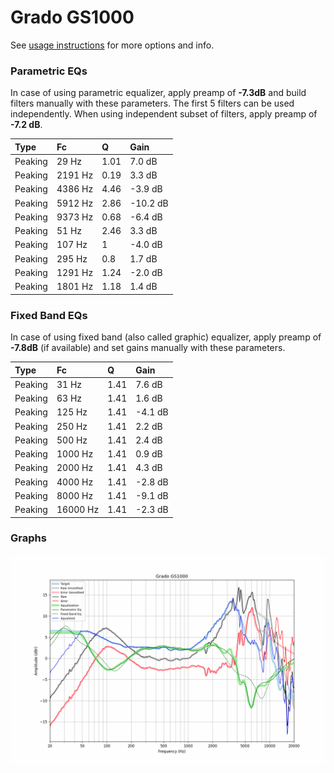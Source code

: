 # Grado GS1000
See [usage instructions](https://github.com/jaakkopasanen/AutoEq#usage) for more options and info.

### Parametric EQs
In case of using parametric equalizer, apply preamp of **-7.3dB** and build filters manually
with these parameters. The first 5 filters can be used independently.
When using independent subset of filters, apply preamp of **-7.2 dB**.

| Type    | Fc      |    Q | Gain     |
|:--------|:--------|:-----|:---------|
| Peaking | 29 Hz   | 1.01 | 7.0 dB   |
| Peaking | 2191 Hz | 0.19 | 3.3 dB   |
| Peaking | 4386 Hz | 4.46 | -3.9 dB  |
| Peaking | 5912 Hz | 2.86 | -10.2 dB |
| Peaking | 9373 Hz | 0.68 | -6.4 dB  |
| Peaking | 51 Hz   | 2.46 | 3.3 dB   |
| Peaking | 107 Hz  | 1    | -4.0 dB  |
| Peaking | 295 Hz  | 0.8  | 1.7 dB   |
| Peaking | 1291 Hz | 1.24 | -2.0 dB  |
| Peaking | 1801 Hz | 1.18 | 1.4 dB   |

### Fixed Band EQs
In case of using fixed band (also called graphic) equalizer, apply preamp of **-7.8dB**
(if available) and set gains manually with these parameters.

| Type    | Fc       |    Q | Gain    |
|:--------|:---------|:-----|:--------|
| Peaking | 31 Hz    | 1.41 | 7.6 dB  |
| Peaking | 63 Hz    | 1.41 | 1.6 dB  |
| Peaking | 125 Hz   | 1.41 | -4.1 dB |
| Peaking | 250 Hz   | 1.41 | 2.2 dB  |
| Peaking | 500 Hz   | 1.41 | 2.4 dB  |
| Peaking | 1000 Hz  | 1.41 | 0.9 dB  |
| Peaking | 2000 Hz  | 1.41 | 4.3 dB  |
| Peaking | 4000 Hz  | 1.41 | -2.8 dB |
| Peaking | 8000 Hz  | 1.41 | -9.1 dB |
| Peaking | 16000 Hz | 1.41 | -2.3 dB |

### Graphs
![](./Grado%20GS1000.png)